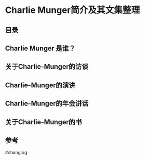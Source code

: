 # Charlie Munger简介及其文集整理

## 目录


## Charlie Munger 是谁？

## 关于Charlie-Munger的访谈

## Charlie-Munger的演讲

## Charlie-Munger的年会讲话

## 关于Charlie-Munger的书

## 参考

#changlog
